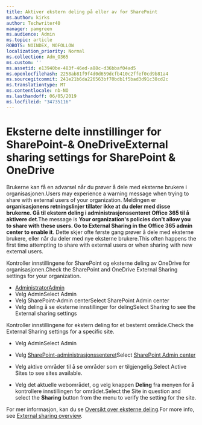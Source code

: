 ```yaml
---
title: Aktiver ekstern deling på eller av for SharePoint
ms.author: kirks
author: Techwriter40
manager: pamgreen
ms.audience: Admin
ms.topic: article
ROBOTS: NOINDEX, NOFOLLOW
localization_priority: Normal
ms.collection: Adm_O365
ms.custom: ''
ms.assetid: e13940be-483f-46ed-a88c-d36bbaf04ad5
ms.openlocfilehash: 2258ab81f9f4d0d659dcfb410c2ffef0cd9b81a4
ms.sourcegitcommit: 241e21b6da226563bf70bdb1f5bad3d91c38cd2c
ms.translationtype: MT
ms.contentlocale: nb-NO
ms.lasthandoff: 06/05/2019
ms.locfileid: "34735116"
---
```

# <a name="external-sharing-settings-for-sharepoint--onedrive"></a><span data-ttu-id="0dc73-102">Eksterne delte innstillinger for SharePoint-& OneDrive</span><span class="sxs-lookup"><span data-stu-id="0dc73-102">External sharing settings for SharePoint & OneDrive</span></span>

<span data-ttu-id="0dc73-103">Brukerne kan få en advarsel når du prøver å dele med eksterne brukere i organisasjonen.</span><span class="sxs-lookup"><span data-stu-id="0dc73-103">Users may experience a warning message when trying to share with external users of your organization.</span></span> <span data-ttu-id="0dc73-104">Meldingen er **organisasjonens retningslinjer tillater ikke at du deler med disse brukerne. Gå til ekstern deling i administrasjonssenteret Office 365 til å aktivere det**.</span><span class="sxs-lookup"><span data-stu-id="0dc73-104">The message is **Your organization's policies don't allow you to share with these users. Go to External Sharing in the Office 365 admin center to enable it**.</span></span> <span data-ttu-id="0dc73-105">Dette skjer ofte første gang prøver å dele med eksterne brukere, eller når du deler med nye eksterne brukere.</span><span class="sxs-lookup"><span data-stu-id="0dc73-105">This often happens the first time attempting to share with external users or when sharing with new external users.</span></span>

<span data-ttu-id="0dc73-106">Kontroller innstillingene for SharePoint og eksterne deling av OneDrive for organisasjonen.</span><span class="sxs-lookup"><span data-stu-id="0dc73-106">Check the SharePoint and OneDrive External Sharing settings for your organization.</span></span>

- [<span data-ttu-id="0dc73-107">Administrator</span><span class="sxs-lookup"><span data-stu-id="0dc73-107">Admin</span></span>](https://admin.microsoft.com/AdminPortal/Home#/homepage">https://admin.microsoft.com/)
- <span data-ttu-id="0dc73-108">Velg Admin</span><span class="sxs-lookup"><span data-stu-id="0dc73-108">Select Admin</span></span>
- <span data-ttu-id="0dc73-109">Velg SharePoint-Admin center</span><span class="sxs-lookup"><span data-stu-id="0dc73-109">Select SharePoint Admin center</span></span>
- <span data-ttu-id="0dc73-110">Velg deling å se eksterne innstillinger for deling</span><span class="sxs-lookup"><span data-stu-id="0dc73-110">Select Sharing to see the External sharing settings</span></span>

<span data-ttu-id="0dc73-111">Kontroller innstillingene for ekstern deling for et bestemt område.</span><span class="sxs-lookup"><span data-stu-id="0dc73-111">Check the External Sharing settings for a specific site.</span></span>

- <span data-ttu-id="0dc73-112">Velg Admin</span><span class="sxs-lookup"><span data-stu-id="0dc73-112">Select Admin</span></span>

- <span data-ttu-id="0dc73-113">Velg [SharePoint-administrasjonssenteret](https://admin.microsoft.com/AdminPortal/Home#/homepage">https://admin.microsoft.com/)</span><span class="sxs-lookup"><span data-stu-id="0dc73-113">Select [SharePoint Admin center](https://admin.microsoft.com/AdminPortal/Home#/homepage">https://admin.microsoft.com/)</span></span>

- <span data-ttu-id="0dc73-114">Velg aktive områder til å se områder som er tilgjengelig.</span><span class="sxs-lookup"><span data-stu-id="0dc73-114">Select Active Sites to see sites available.</span></span>
- <span data-ttu-id="0dc73-115">Velg det aktuelle webområdet, og velg knappen **Deling** fra menyen for å kontrollere innstillingen for området.</span><span class="sxs-lookup"><span data-stu-id="0dc73-115">Select the Site in question and select the **Sharing** button from the menu to verify the setting for the site.</span></span>

<span data-ttu-id="0dc73-116">For mer informasjon, kan du se [Oversikt over eksterne deling](https://docs.microsoft.com/en-us/sharepoint/external-sharing-overview).</span><span class="sxs-lookup"><span data-stu-id="0dc73-116">For more info, see [External sharing overview](https://docs.microsoft.com/en-us/sharepoint/external-sharing-overview).</span></span>